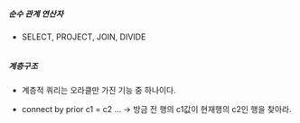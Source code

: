 ##### 순수 관계 연산자

- SELECT, PROJECT, JOIN, DIVIDE

###### 

##### 계층구조

- 계층적 쿼리는 오라클만 가진 기능 중 하나이다.

- connect by prior c1 = c2 ... -> 방금 전 행의 c1값이 현재행의 c2인 행을 찾아라.

  
